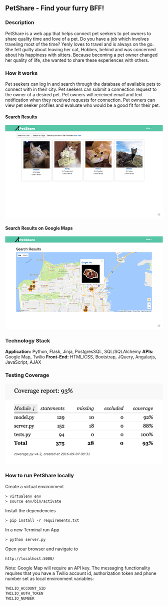 PetShare - Find your furry BFF!
--------

### Description

PetShare is a web app that helps connect pet seekers to pet owners to share quality time and love of a pet. Do you have a job which involves traveling most of the time? Yenly loves to travel and is always on the go. She felt guilty about leaving her cat, Hobbes, behind and was concerned about his happiness with sitters. Because becoming a pet owner changed her quality of life, she wanted to share these experiences with others.


### How it works
Pet seekers can log in and search through the database of available pets to connect with in their city. Pet seekers can submit a connection request to the owner of a desired pet. Pet owners will received email and text notification when they received requests for connection. Pet owners can view pet seeker profiles and evaluate who would be a good fit for their pet.

#### Search Results

<img src="static/images/petsearch.png">

#### Search Results on Google Maps

<img src="static/images/petsearchmap.png">


### Technology Stack

**Application:** Python, Flask, Jinja, PostgresSQL, SQL/SQLAlchemy
**APIs:** Google Map, Twilio
**Front-End:** HTML/CSS, Bootstrap, JQuery, Angularjs, JavaScript, AJAX

### Testing Coverage

<img src="static/images/test_coverage.png">

### How to run PetShare locally

Create a virtual environment

```
> virtualenv env
> source env/bin/activate
```

Install the dependencies

```
> pip install -r requirements.txt
```


In a new Terminal run App
```
> python server.py
```


Open your browser and navigate to

```
http://localhost:5000/
```

Note: Google Map will require an API key. The messaging functionality requires that you have a Twilio account id, authorization token and phone number set as local environment variables:

```
TWILIO_ACCOUNT_SID
TWILIO_AUTH_TOKEN
TWILIO_NUMBER
```
